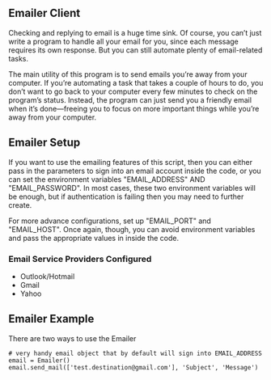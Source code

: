 Emailer Client
---
Checking and replying to email is a huge time sink. Of course, you can’t just write a program to handle all your email for you, since each message requires its own response. But you can still automate plenty of email-related tasks.

The main utility of this program is to send emails you’re away from your computer. If you’re automating a task that takes a couple of hours to do, you don’t want to go back to your computer every few minutes to check on the program’s status. Instead, the program can just send you a friendly email when it’s done—freeing you to focus on more important things while you’re away from your computer.

## Emailer Setup
If you want to use the emailing features of this script, then you can either pass in the parameters to sign into an email account inside the code, or you can set the environment variables "EMAIL_ADDRESS" AND "EMAIL_PASSWORD". In most cases, these two environment variables will be enough, but if authentication is failing then you may need to further create. 

For more advance configurations, set up "EMAIL_PORT" and "EMAIL_HOST". Once again, though, you can avoid environment variables and pass the appropriate values in inside the code.

### Email Service Providers Configured
* Outlook/Hotmail
* Gmail 
* Yahoo

## Emailer Example
There are two ways to use the Emailer
```
# very handy email object that by default will sign into EMAIL_ADDRESS
email = Emailer()
email.send_mail(['test.destination@gmail.com'], 'Subject', 'Message')
```

